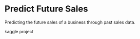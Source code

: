 # Predict Future Sales
Predicting the future sales of a business through past sales data.

kaggle project
